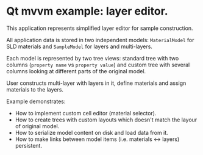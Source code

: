 # Qt mvvm example: layer editor.

This application represents simplified layer editor for sample construction.

All application data is stored in two independent models: `MaterialModel` for SLD
materials and `SampleModel` for layers and multi-layers.

Each model is represented by two tree views: standard tree with two columns (`property name`
vs `property value`) and custom tree with several columns looking at different parts of
the original model.

User constructs multi-layer with layers in it, define materials and assign materials to the layers.

Example demonstrates:

+ How to implement custom cell editor (material selector).
+ How to create trees with custom layouts which doesn't match the layour of original model.
+ How to serialize model content on disk and load data from it.
+ How to make links between model items (i.e. materials <-> layers) persistent.


